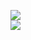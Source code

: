 [![](https://img.shields.io/badge/Made%20With-Github%20Spray-lightgrey.svg?style=for-the-badge&logo=github)](https://github.com/Annihil/github-spray#5311)  
[![](https://i.imgur.com/2DrTn0Z.gif)](https://github.com/Annihil/github-spray)